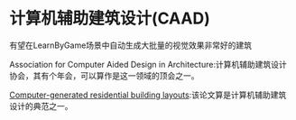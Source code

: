 # 计算机辅助建筑设计(CAAD)

有望在LearnByGame场景中自动生成大批量的视觉效果非常好的建筑

Association for Computer Aided Design in Architecture:计算机辅助建筑设计协会，其有个年会，可以算作是这一领域的顶会之一。

[Computer-generated residential building layouts](https://dl.acm.org/citation.cfm?id=1866203):该论文算是计算机辅助建筑设计的典范之一。
